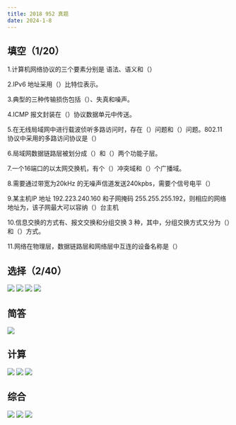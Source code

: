 ```yaml
---
title: 2018 952 真题
date: 2024-1-8
---
```


## 填空（1/20）

1.计算机网络协议的三个要素分别是 语法、语义和（）

2.IPv6 地址采用（）比特位表示。

3.典型的三种传输损伤包括（）、失真和噪声。

4.ICMP 报文封装在（）协议数据单元中传送。

5.在无线局域网中进行载波侦听多路访问时，存在（）问题和（）问题。802.11 协议中采用的多路访问协议是（）

6.局域网数据链路层被划分成（）和（）两个功能子层。

7.一个16端口的以太网交换机，有个（）冲突域和（）个广播域。

8.需要通过带宽为20kHz 的无噪声信道发送240kpbs，需要个信号电平（）

9.某主机IP 地址 192.223.240.160 和子网掩码 255.255.255.192，则相应的网络地址为，该子网最大可以容纳（）台主机

10.信息交换的方式有、报文交换和分组交换 3 种，其中，分组交换方式又分为（）和（）方式。

11.网络在物理层，数据链路层和网络层中互连的设备名称是（）

## 选择（2/40）

<img src="./assets/image-20240108191321086.png">

<img src="./assets/image-20240108191351790.png">

<img src="./assets/image-20240108191412405.png">

<img src="./assets/image-20240108191427714.png">

## 简答

<img src="./assets/image-20240108191454139.png">

## 计算

<img src="./assets/image-20240108191513596.png">

<img src="./assets/image-20240108191530871.png">

<img src="./assets/image-20240108191549173.png">

## 综合

<img src="./assets/image-20240108191608385.png">

<img src="./assets/image-20240108191629841.png">

<img src="./assets/image-20240108191646582.png">
